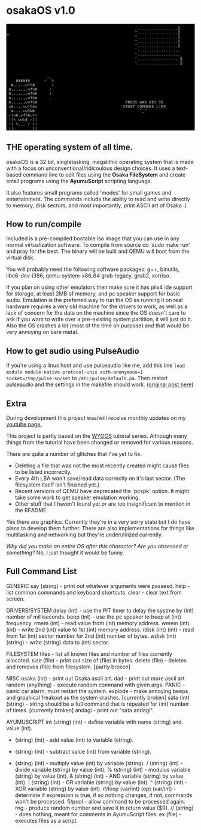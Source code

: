 # osakaOS v1.0
![](cube.gif)

<h2>THE operating system of all time.</h2>

osakaOS is a 32 bit, singletasking, megalithic operating system that is made with a focus on unconventional/ridicoulous design choices. It uses a text-based command line to edit files using the <b>Osaka FileSystem</b> and create small programs using the <b>AyumuScript</b> scripting language. 

It also features small programs called 'modes' for small games and entertainment. The commands include the ability to read and write directly to memory, disk sectors, and most importantly, print ASCII art of Osaka :)


<h2>How to run/compile</h2>

Included is a pre-compiled bootable iso image that you can use in any normal virtualization software.
To compile from source do 'sudo make run' and pray for the best. The binary will be built and QEMU will boot from the virtual disk.

You will probably need the following software packages: g++, binutils, libc6-dev-i386, qemu-system-x86_64 grub-legacy, grub2, xorriso.

If you plan on using other emulators then make sure it has piix4 ide support for storage, at least 2MB of memory, and pc speaker support for basic audio. Emulation is the preferred way to run the OS as running it on real hardware requires a very old machine for the drivers to work, as well as a lack of concern for the data on the machine since the OS doesn't care to ask if you want to write over a pre-existing system partition, it will just do it. Also the OS crashes a lot (most of the time on purpose) and that would be very annoying on bare metal.

<h2>How to get audio using PulseAudio</h2>

If you're using a linux host and use pulseaudio like me, add this line <code>load-module module-native-protocol-unix auth-anonymous=1 socket=/tmp/pulse-socket</code>
to <code>/etc/pulse/default.pa</code>. Then restart pulseaudio and the settings in the makefile should work. <a href="https://stackoverflow.com/questions/59988019/emulator-pulseaudio-access-denied">(original post here)</a>


<h2>Extra</h2>

During development this project was/will receive monthly updates on my <a href="https://www.youtube.com/@dpacarana">youtube page.</a>

This project is partly based on the <a href="https://github.com/AlgorithMan-de/wyoos">WYOOS</a> tutorial series. Although many things from the tutorial have been changed or removed for various reasons.

There are quite a number of glitches that I've yet to fix. 
<ul>
  <li>Deleting a file that was not the most recently created might cause files to be listed incorrectly.</li>
  <li>Every 4th LBA won't save/read data correctly on it's last sector. (The filesystem itself isn't finished yet.)</li>
  <li>Recent versions of QEMU have deprecated the 'pcspk' option. It might take some work to get speaker emulation working.</li>
  <li>Other stuff that I haven't found yet or are too insignificant to mention in the README.</li>
</ul>

Yes there are graphics. Currently they're in a very sorry state but I do have plans to develop them further. There are also implementations for things like multitasking and networking but they're underutilized currently.

<i>Why did you make an entire OS after this character? Are you obsessed or something?</i>
No, I just thought it would be funny.


<h2>Full Command List</h2>

GENERIC
say (string) - print out whatever arguments were passesd.
help - list common commands and keyboard shortcuts.
clear - clear text from screen.

DRIVERS/SYSTEM
delay (int) - use the PIT timer to delay the systme by (int) number of milliseconds.
beep (int) - use the pc speaker to beep at (int) frequency.
rmem (int) - read value from (int) memory address.
wmem (int) (int) - write 2nd (int) value to 1st (int) memory address.
rdisk (int) (int) - read from 1st (int) sector number for 2nd (int) number of bytes.
wdisk (int) (string) - write (string) data to (int) sector.

FILESYSTEM
files - list all known files and number of files currently allocated.
size (file) - print out size of (file) in bytes.
delete (file) - deletes and removes (file) from filesystem. [partly broken]

MISC
osaka (int) - print out Osaka ascii art.
dad - print out more ascii art.
random (anything) - execute random command with given args.
PANIC - panic car alarm, must restart the system.
explode - make annoying beeps and grpahical freakout as the system crashes. [currently broken]
sata (int) (string) - string should be a full command that is repeated for (int) number of times. [currently broken] 
andagi - print out "sata andagi".

AYUMUSCRIPT
int (string) (int) - define variable with name (string) and value (int).
+ (string) (int) - add value (int) to variable (string).
- (string) (int) - subtract value (int) from variable (string).
* (string) (int) - multiply value (int) by variable (string).
/ (string) (int) - divide variable (string) by value (int).
% (string) (int) - modulus variable (string) by value (int).
& (string) (int) - AND variable (string) by value (int).
| (string) (int) - OR variable (string) by value (int).
^ (string) (int) - XOR variable (string) by value (int).
if/loop (var/int) (op) (var/int) - determine if expression is true, if so nothing changes, if not, commands won't be processed.
fi/pool - allow command to be processed again.
rng - produce random number and save it in return value ($R).
// (string) - does nothing, meant for comments in AyumuScript files.
ex (file) - executes files as a script.


